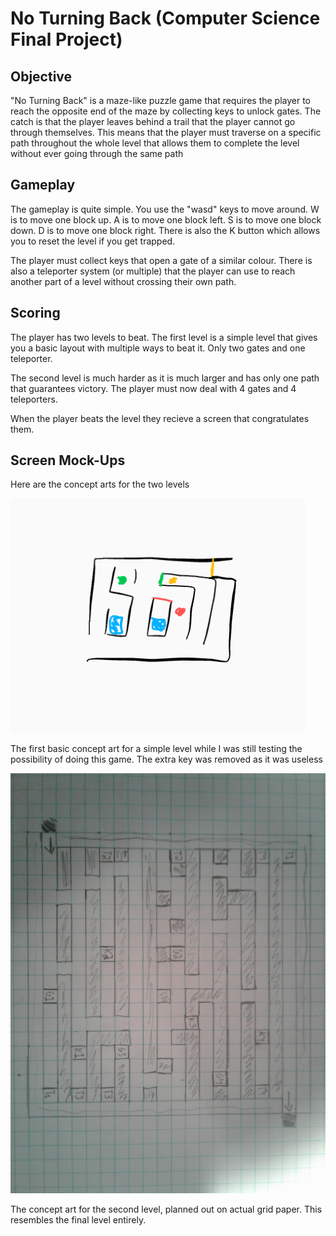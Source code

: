 # No Turning Back (Computer Science Final Project)

## Objective

"No Turning Back" is a maze-like puzzle game that requires the player to reach the opposite end of the maze by collecting keys to unlock gates.
The catch is that the player leaves behind a trail that the player cannot go through themselves.
This means that the player must traverse on a specific path throughout the whole level that allows them to complete the level without ever going through the same path

## Gameplay
The gameplay is quite simple. 
You use the "wasd" keys to move around.
W is to move one block up.
A is to move one block left.
S is to move one block down.
D is to move one block right.
There is also the K button which allows you to reset the level if you get trapped.

The player must collect keys that open a gate of a similar colour.
There is also a teleporter system (or multiple) that the player can use to reach another part of a level without crossing their own path.

## Scoring
The player has two levels to beat. 
The first level is a simple level that gives you a basic layout with multiple ways to beat it. 
Only two gates and one teleporter.

The second level is much harder as it is much larger and has only one path that guarantees victory.
The player must now deal with 4 gates and 4 teleporters.

When the player beats the level they recieve a screen that congratulates them.

## Screen Mock-Ups
Here are the concept arts for the two levels

![](https://github.com/StRobertCHSCS/final-project-victor/blob/master/images/rtfyguhi.PNG)

The first basic concept art for a simple level while I was still testing the possibility of doing this game. The extra key was removed as it was useless

![](https://github.com/StRobertCHSCS/final-project-victor/blob/master/images/20190619_200329.jpg)

The concept art for the second level, planned out on actual grid paper. This resembles the final level entirely.
